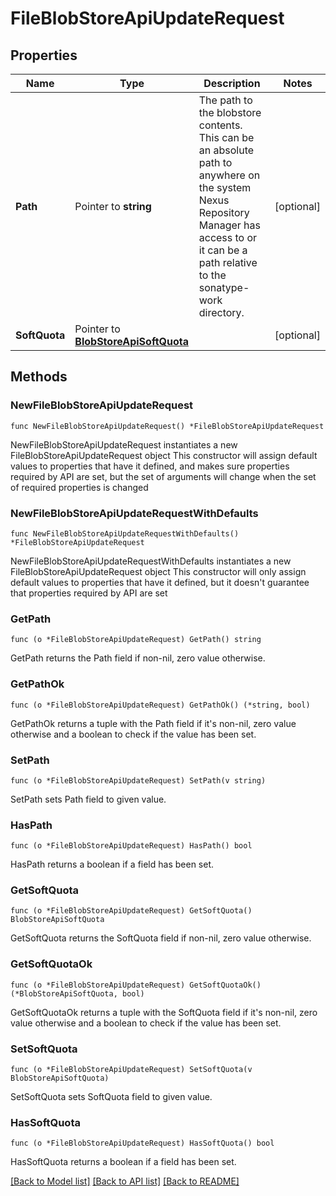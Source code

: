 # FileBlobStoreApiUpdateRequest

## Properties

Name | Type | Description | Notes
------------ | ------------- | ------------- | -------------
**Path** | Pointer to **string** | The path to the blobstore contents. This can be an absolute path to anywhere on the system Nexus Repository Manager has access to or it can be a path relative to the sonatype-work directory. | [optional] 
**SoftQuota** | Pointer to [**BlobStoreApiSoftQuota**](BlobStoreApiSoftQuota.md) |  | [optional] 

## Methods

### NewFileBlobStoreApiUpdateRequest

`func NewFileBlobStoreApiUpdateRequest() *FileBlobStoreApiUpdateRequest`

NewFileBlobStoreApiUpdateRequest instantiates a new FileBlobStoreApiUpdateRequest object
This constructor will assign default values to properties that have it defined,
and makes sure properties required by API are set, but the set of arguments
will change when the set of required properties is changed

### NewFileBlobStoreApiUpdateRequestWithDefaults

`func NewFileBlobStoreApiUpdateRequestWithDefaults() *FileBlobStoreApiUpdateRequest`

NewFileBlobStoreApiUpdateRequestWithDefaults instantiates a new FileBlobStoreApiUpdateRequest object
This constructor will only assign default values to properties that have it defined,
but it doesn't guarantee that properties required by API are set

### GetPath

`func (o *FileBlobStoreApiUpdateRequest) GetPath() string`

GetPath returns the Path field if non-nil, zero value otherwise.

### GetPathOk

`func (o *FileBlobStoreApiUpdateRequest) GetPathOk() (*string, bool)`

GetPathOk returns a tuple with the Path field if it's non-nil, zero value otherwise
and a boolean to check if the value has been set.

### SetPath

`func (o *FileBlobStoreApiUpdateRequest) SetPath(v string)`

SetPath sets Path field to given value.

### HasPath

`func (o *FileBlobStoreApiUpdateRequest) HasPath() bool`

HasPath returns a boolean if a field has been set.

### GetSoftQuota

`func (o *FileBlobStoreApiUpdateRequest) GetSoftQuota() BlobStoreApiSoftQuota`

GetSoftQuota returns the SoftQuota field if non-nil, zero value otherwise.

### GetSoftQuotaOk

`func (o *FileBlobStoreApiUpdateRequest) GetSoftQuotaOk() (*BlobStoreApiSoftQuota, bool)`

GetSoftQuotaOk returns a tuple with the SoftQuota field if it's non-nil, zero value otherwise
and a boolean to check if the value has been set.

### SetSoftQuota

`func (o *FileBlobStoreApiUpdateRequest) SetSoftQuota(v BlobStoreApiSoftQuota)`

SetSoftQuota sets SoftQuota field to given value.

### HasSoftQuota

`func (o *FileBlobStoreApiUpdateRequest) HasSoftQuota() bool`

HasSoftQuota returns a boolean if a field has been set.


[[Back to Model list]](../README.md#documentation-for-models) [[Back to API list]](../README.md#documentation-for-api-endpoints) [[Back to README]](../README.md)


